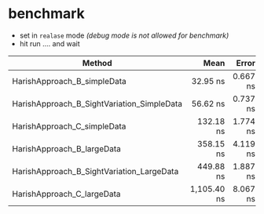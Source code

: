 # benchmark
- set in `realase` mode _(debug mode is not allowed for benchmark)_
- hit run .... and wait
  
| Method                                     | Mean        | Error    | StdDev   | Rank | Gen0   | Allocated |
|------------------------------------------- |------------:|---------:|---------:|-----:|-------:|----------:|
| HarishApproach_B_simpleData                |    32.95 ns | 0.667 ns | 0.935 ns |    1 | 0.0070 |      88 B |
| HarishApproach_B_SightVariation_SimpleData |    56.62 ns | 0.737 ns | 0.653 ns |    2 | 0.0147 |     184 B |
| HarishApproach_C_simpleData                |   132.18 ns | 1.774 ns | 1.573 ns |    3 | 0.0470 |     592 B |
| HarishApproach_B_largeData                 |   358.15 ns | 4.119 ns | 3.853 ns |    4 | 0.0138 |     176 B |
| HarishApproach_B_SightVariation_LargeData  |   449.88 ns | 1.887 ns | 1.765 ns |    5 | 0.0424 |     536 B |
| HarishApproach_C_largeData                 | 1,105.40 ns | 8.067 ns | 6.736 ns |    6 | 0.1450 |    1824 B |
